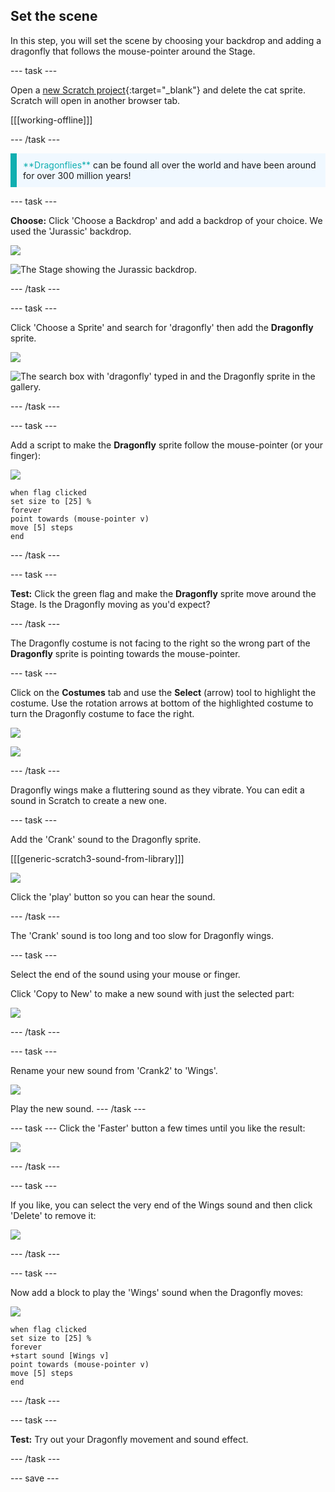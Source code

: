 ## Set the scene

In this step, you will set the scene by choosing your backdrop and adding a dragonfly that follows the mouse-pointer around the Stage. 

--- task ---

Open a [new Scratch project](http://rpf.io/scratch-new){:target="_blank"} and delete the cat sprite. Scratch will open in another browser tab.

[[[working-offline]]]

--- /task ---

<p style="border-left: solid; border-width:10px; border-color: #0faeb0; background-color: aliceblue; padding: 10px;">
<span style="color: #0faeb0">**Dragonflies**</span> can be found all over the world and have been around for over 300 million years!</p>

--- task ---

**Choose:** Click 'Choose a Backdrop' and add a backdrop of your choice. We used the 'Jurassic' backdrop.

![](images/choose-backdrop-icon.png)

![The Stage showing the Jurassic backdrop.](images/Jurassic-backdrop.png)

--- /task ---

--- task ---

Click 'Choose a Sprite' and search for 'dragonfly' then add the **Dragonfly** sprite.

![](images/choose-sprite-icon.png)

![The search box with 'dragonfly' typed in and the Dragonfly sprite in the gallery.](images/dragonfly-search.png)

--- /task ---

--- task ---

Add a script to make the **Dragonfly** sprite follow the mouse-pointer (or your finger):

![](images/dragonfly-icon.png)

```blocks3
when flag clicked
set size to [25] %
forever
point towards (mouse-pointer v)
move [5] steps
end
```
--- /task ---

--- task ---

**Test:** Click the green flag and make the **Dragonfly** sprite move around the Stage. Is the Dragonfly moving as you'd expect?

--- /task ---

The Dragonfly costume is not facing to the right so the wrong part of the **Dragonfly** sprite is pointing towards the mouse-pointer.

--- task ---

Click on the **Costumes** tab and use the **Select** (arrow) tool to highlight the costume. Use the rotation arrows at bottom of the highlighted costume to turn the Dragonfly costume to face the right.

![](images/rotated-costume.gif)

![](images/rotated-costume.png)

--- /task ---

Dragonfly wings make a fluttering sound as they vibrate. You can edit a sound in Scratch to create a new one.

--- task ---

Add the 'Crank' sound to the Dragonfly sprite.

[[[generic-scratch3-sound-from-library]]]

![](images/crank-sound-editor.png)

Click the 'play' button so you can hear the sound.

--- /task ---

The 'Crank' sound is too long and too slow for Dragonfly wings.

--- task ---

Select the end of the sound using your mouse or finger.

Click 'Copy to New' to make a new sound with just the selected part:

![](images/crank-copy-end.png)

--- /task ---

--- task ---

Rename your new sound from 'Crank2' to 'Wings'.

![](images/crank-wings-sound.png)

Play the new sound. 
--- /task ---

--- task ---
Click the 'Faster' button a few times until you like the result:

![](images/wings-faster.png)

--- /task ---

--- task ---

If you like, you can select the very end of the Wings sound and then click 'Delete' to remove it:

![](images/wings-shorter.png)

--- /task ---

--- task ---

Now add a block to play the 'Wings' sound when the Dragonfly moves:

![](images/dragonfly-icon.png)

```blocks3
when flag clicked
set size to [25] %
forever
+start sound [Wings v]
point towards (mouse-pointer v)
move [5] steps
end
```
--- /task ---

--- task ---

**Test:** Try out your Dragonfly movement and sound effect.

--- /task ---

--- save ---